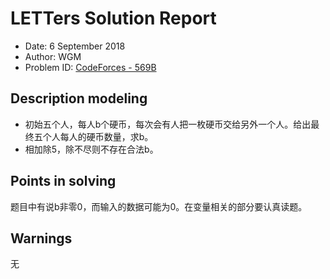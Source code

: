 # LETTers Solution Report

- Date: 6 September 2018
- Author: WGM
- Problem ID: [CodeForces - 569B](http://codeforces.com/problemset/problem/569/B)

## Description modeling

- 初始五个人，每人b个硬币，每次会有人把一枚硬币交给另外一个人。给出最终五个人每人的硬币数量，求b。
- 相加除5，除不尽则不存在合法b。

## Points in solving

题目中有说b非零0，而输入的数据可能为0。在变量相关的部分要认真读题。

## Warnings

无 

